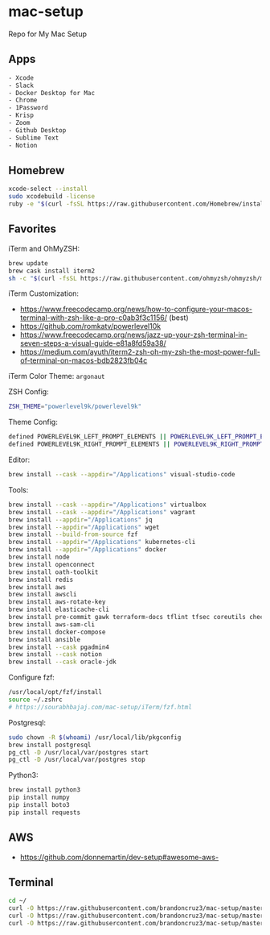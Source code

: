 # mac-setup

Repo for My Mac Setup

## Apps

```bash
- Xcode
- Slack
- Docker Desktop for Mac
- Chrome
- 1Password
- Krisp
- Zoom
- Github Desktop
- Sublime Text
- Notion
```

## Homebrew

```bash
xcode-select --install
sudo xcodebuild -license
ruby -e "$(curl -fsSL https://raw.githubusercontent.com/Homebrew/install/master/install)"
```

## Favorites

iTerm and OhMyZSH:

```bash
brew update
brew cask install iterm2
sh -c "$(curl -fsSL https://raw.githubusercontent.com/ohmyzsh/ohmyzsh/master/tools/install.sh)"
```

iTerm Customization:

- https://www.freecodecamp.org/news/how-to-configure-your-macos-terminal-with-zsh-like-a-pro-c0ab3f3c1156/ (best)
- https://github.com/romkatv/powerlevel10k
- https://www.freecodecamp.org/news/jazz-up-your-zsh-terminal-in-seven-steps-a-visual-guide-e81a8fd59a38/
- https://medium.com/ayuth/iterm2-zsh-oh-my-zsh-the-most-power-full-of-terminal-on-macos-bdb2823fb04c

iTerm Color Theme: `argonaut`

ZSH Config:

```bash
ZSH_THEME="powerlevel9k/powerlevel9k"
```

Theme Config:

```bash
defined POWERLEVEL9K_LEFT_PROMPT_ELEMENTS || POWERLEVEL9K_LEFT_PROMPT_ELEMENTS=(context dir vcs)
defined POWERLEVEL9K_RIGHT_PROMPT_ELEMENTS || POWERLEVEL9K_RIGHT_PROMPT_ELEMENTS=(root_indicator background_jobs)
```

Editor:

```bash
brew install --cask --appdir="/Applications" visual-studio-code
```

Tools:

```bash
brew install --cask --appdir="/Applications" virtualbox
brew install --cask --appdir="/Applications" vagrant
brew install --appdir="/Applications" jq
brew install --appdir="/Applications" wget
brew install --build-from-source fzf
brew install --appdir="/Applications" kubernetes-cli
brew install --appdir="/Applications" docker
brew install node
brew install openconnect
brew install oath-toolkit
brew install redis
brew install aws
brew install awscli
brew install aws-rotate-key
brew install elasticache-cli
brew install pre-commit gawk terraform-docs tflint tfsec coreutils checkov
brew install aws-sam-cli
brew install docker-compose
brew install ansible
brew install --cask pgadmin4
brew install --cask notion
brew install --cask oracle-jdk

```

Configure fzf:

```bash
/usr/local/opt/fzf/install
source ~/.zshrc
# https://sourabhbajaj.com/mac-setup/iTerm/fzf.html
```

Postgresql:

```bash
sudo chown -R $(whoami) /usr/local/lib/pkgconfig
brew install postgresql
pg_ctl -D /usr/local/var/postgres start
pg_ctl -D /usr/local/var/postgres stop
```

Python3:

```bash
brew install python3
pip install numpy
pip install boto3
pip install requests
```

## AWS

- https://github.com/donnemartin/dev-setup#awesome-aws-

## Terminal

```bash
cd ~/
curl -O https://raw.githubusercontent.com/brandoncruz3/mac-setup/master/.bash_prompt
curl -O https://raw.githubusercontent.com/brandoncruz3/mac-setup/master/.bash_profile
curl -O https://raw.githubusercontent.com/brandoncruz3/mac-setup/master/.aliases
```
